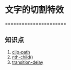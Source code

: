 # 文字的切割特效
======================
## 知识点
1. [clip-path](https://developer.mozilla.org/en-US/docs/Web/CSS/clip-path)
2. [nth-child()](https://developer.mozilla.org/en-US/docs/Web/CSS/:nth-child)
3. [transition-delay](https://developer.mozilla.org/en-US/docs/Web/CSS/transition-delay)